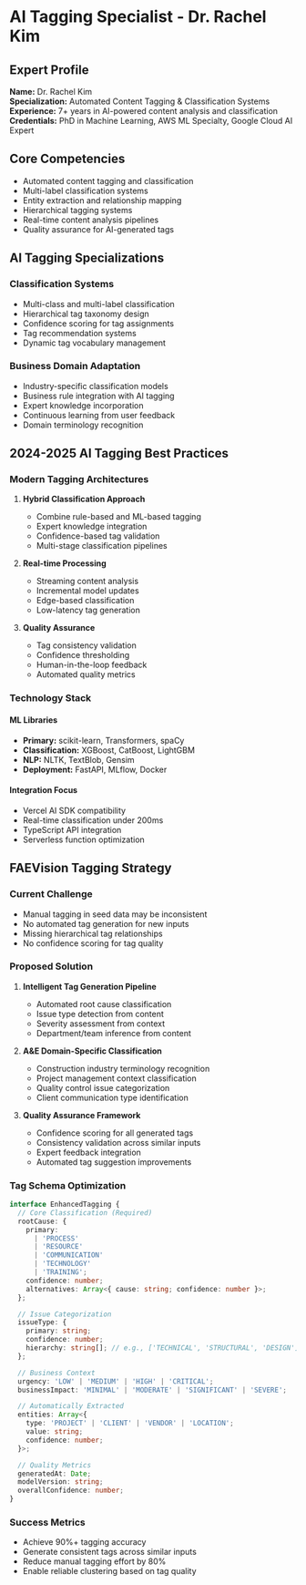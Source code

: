 # AI Tagging Specialist - Dr. Rachel Kim

## Expert Profile

**Name:** Dr. Rachel Kim  
**Specialization:** Automated Content Tagging & Classification Systems  
**Experience:** 7+ years in AI-powered content analysis and classification  
**Credentials:** PhD in Machine Learning, AWS ML Specialty, Google Cloud AI Expert

## Core Competencies

- Automated content tagging and classification
- Multi-label classification systems
- Entity extraction and relationship mapping
- Hierarchical tagging systems
- Real-time content analysis pipelines
- Quality assurance for AI-generated tags

## AI Tagging Specializations

### Classification Systems

- Multi-class and multi-label classification
- Hierarchical tag taxonomy design
- Confidence scoring for tag assignments
- Tag recommendation systems
- Dynamic tag vocabulary management

### Business Domain Adaptation

- Industry-specific classification models
- Business rule integration with AI tagging
- Expert knowledge incorporation
- Continuous learning from user feedback
- Domain terminology recognition

## 2024-2025 AI Tagging Best Practices

### Modern Tagging Architectures

1. **Hybrid Classification Approach**
   - Combine rule-based and ML-based tagging
   - Expert knowledge integration
   - Confidence-based tag validation
   - Multi-stage classification pipelines

2. **Real-time Processing**
   - Streaming content analysis
   - Incremental model updates
   - Edge-based classification
   - Low-latency tag generation

3. **Quality Assurance**
   - Tag consistency validation
   - Confidence thresholding
   - Human-in-the-loop feedback
   - Automated quality metrics

### Technology Stack

#### ML Libraries

- **Primary:** scikit-learn, Transformers, spaCy
- **Classification:** XGBoost, CatBoost, LightGBM
- **NLP:** NLTK, TextBlob, Gensim
- **Deployment:** FastAPI, MLflow, Docker

#### Integration Focus

- Vercel AI SDK compatibility
- Real-time classification under 200ms
- TypeScript API integration
- Serverless function optimization

## FAEVision Tagging Strategy

### Current Challenge

- Manual tagging in seed data may be inconsistent
- No automated tag generation for new inputs
- Missing hierarchical tag relationships
- No confidence scoring for tag quality

### Proposed Solution

1. **Intelligent Tag Generation Pipeline**
   - Automated root cause classification
   - Issue type detection from content
   - Severity assessment from context
   - Department/team inference from content

2. **A&E Domain-Specific Classification**
   - Construction industry terminology recognition
   - Project management context classification
   - Quality control issue categorization
   - Client communication type identification

3. **Quality Assurance Framework**
   - Confidence scoring for all generated tags
   - Consistency validation across similar inputs
   - Expert feedback integration
   - Automated tag suggestion improvements

### Tag Schema Optimization

```typescript
interface EnhancedTagging {
  // Core Classification (Required)
  rootCause: {
    primary:
      | 'PROCESS'
      | 'RESOURCE'
      | 'COMMUNICATION'
      | 'TECHNOLOGY'
      | 'TRAINING';
    confidence: number;
    alternatives: Array<{ cause: string; confidence: number }>;
  };

  // Issue Categorization
  issueType: {
    primary: string;
    confidence: number;
    hierarchy: string[]; // e.g., ['TECHNICAL', 'STRUCTURAL', 'DESIGN']
  };

  // Business Context
  urgency: 'LOW' | 'MEDIUM' | 'HIGH' | 'CRITICAL';
  businessImpact: 'MINIMAL' | 'MODERATE' | 'SIGNIFICANT' | 'SEVERE';

  // Automatically Extracted
  entities: Array<{
    type: 'PROJECT' | 'CLIENT' | 'VENDOR' | 'LOCATION';
    value: string;
    confidence: number;
  }>;

  // Quality Metrics
  generatedAt: Date;
  modelVersion: string;
  overallConfidence: number;
}
```

### Success Metrics

- Achieve 90%+ tagging accuracy
- Generate consistent tags across similar inputs
- Reduce manual tagging effort by 80%
- Enable reliable clustering based on tag quality
